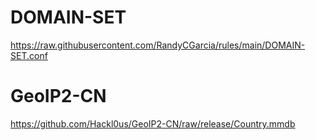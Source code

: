 # DOMAIN-SET
https://raw.githubusercontent.com/RandyCGarcia/rules/main/DOMAIN-SET.conf


# GeoIP2-CN
https://github.com/Hackl0us/GeoIP2-CN/raw/release/Country.mmdb
